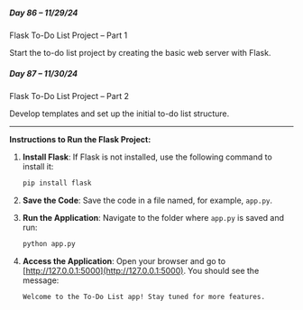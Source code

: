 ##### Day 86 – 11/29/24

Flask To-Do List Project – Part 1

Start the to-do list project by creating the basic web server with Flask.

##### Day 87 – 11/30/24

Flask To-Do List Project – Part 2

Develop templates and set up the initial to-do list structure.




---

**Instructions to Run the Flask Project:**
1. **Install Flask**:
   If Flask is not installed, use the following command to install it:
   ```bash
   pip install flask
   ```

2. **Save the Code**:
   Save the code in a file named, for example, `app.py`.

3. **Run the Application**:
   Navigate to the folder where `app.py` is saved and run:
   ```bash
   python app.py
   ```

4. **Access the Application**:
   Open your browser and go to [http://127.0.0.1:5000](http://127.0.0.1:5000). You should see the message: 
   ```
   Welcome to the To-Do List app! Stay tuned for more features.
   ```

